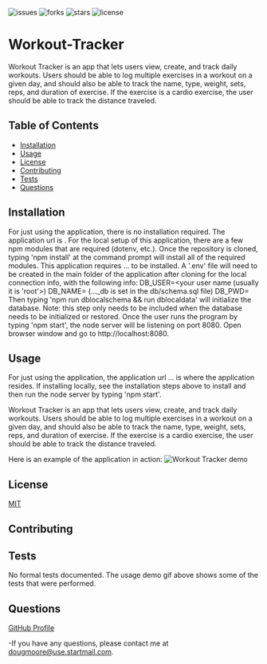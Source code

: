 ![issues](https://img.shields.io/github/issues/AllAroundD/Workout-Tracker) ![forks](https://img.shields.io/github/forks/AllAroundD/Workout-Tracker) ![stars](https://img.shields.io/github/stars/AllAroundD/Workout-Tracker) ![license](https://img.shields.io/github/license/AllAroundD/Workout-Tracker)


# Workout-Tracker
Workout Tracker is an app that lets users view, create, and track daily workouts. Users should be able to log multiple exercises in a workout on a given day, and should also be able to track the name, type, weight, sets, reps, and duration of exercise. If the exercise is a cardio exercise, the user should be able to track the distance traveled.

## Table of Contents
  - [Installation](#Installation)
  - [Usage](#Usage)
  - [License](#License)
  - [Contributing](#Contributing)
  - [Tests](#Tests)
  - [Questions](#Questions)

## Installation
  For just using the application, there is no installation required. The application url is .
  For the local setup of this application, there are a few npm modules that are required (dotenv, etc.). Once the repository is cloned, typing 'npm install' at the command prompt will install all of the required modules.
  This application requires ... to be installed.
  A '.env' file will need to be created in the main folder of the application after cloning for the local connection info, with the following info:
    DB_USER=<your user name (usually it is 'root'>)
    DB_NAME=<your database name> (..._db is set in the db/schema.sql file)
    DB_PWD=<your password>
  Then typing 'npm run dblocalschema && run dblocaldata' will initialize the database. Note: this step only needs to be included when the database needs to be initialized or restored.
  Once the user runs the program by typing 'npm start', the node server will be listening on port 8080.
  Open browser window and go to http://localhost:8080.

## Usage
  For just using the application, the application url ... is where the application resides.
  If installing locally, see the installation steps above to install and then run the node server by typing 'npm start'.

  Workout Tracker is an app that lets users view, create, and track daily workouts. Users should be able to log multiple exercises in a workout on a given day, and should also be able to track the name, type, weight, sets, reps, and duration of exercise. If the exercise is a cardio exercise, the user should be able to track the distance traveled.

Here is an example of the application in action:
![Workout Tracker demo](./public/assets/img/Workout-Tracker-demo.gif)

## License
  [MIT](LICENSE)

## Contributing
  

## Tests
  No formal tests documented. The usage demo gif above shows some of the tests that were performed.

## Questions

[GitHub Profile](https://github.com/AllAroundD/)

-If you have any questions, please contact me at [dougmoore@use.startmail.com](mailto:dougmoore@use.startmail.com?subject=[GitHub]%20Source%20Question).
